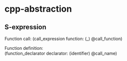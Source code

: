 # cpp-abstraction

## S-expression
Function call: 
(call_expression function: (_) @call_function)

Function definition:  
(function_declarator declarator: (identifier) @call_name)
